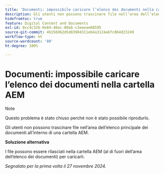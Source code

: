```yaml
---
title: 'Documenti: impossibile caricare l’elenco dei documenti nella cartella AEM'
description: Gli utenti non possono trascinare file nell’area dell’elenco principale dei documenti all’interno di una cartella AEM.
hidefromtoc: true
feature: Digital Content and Documents
exl-id: 0cc4c326-0e84-40ac-80ab-c3eeeae68595
source-git-commit: 4b156962d5d83984311eb4a3124a6fc864d23249
workflow-type: ht
source-wordcount: '80'
ht-degree: 100%

---
```


# Documenti: impossibile caricare l’elenco dei documenti nella cartella AEM

>[!NOTE]
>
>Questo problema è stato chiuso perché non è stato possibile riprodurlo.

Gli utenti non possono trascinare file nell’area dell’elenco principale dei documenti all’interno di una cartella AEM.

**Soluzione alternativa**

I file possono essere rilasciati nella cartella AEM (al di fuori dell’area dell’elenco dei documenti) per caricarli.

_Segnalato per la prima volta il 27 novembre 2024._
